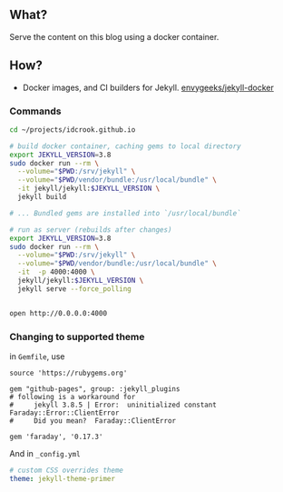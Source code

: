 What?
-----

Serve the content on this blog using a docker container.

How?
----

-	Docker images, and CI builders for Jekyll. [envygeeks/jekyll-docker](https://github.com/envygeeks/jekyll-docker)

### Commands

```bash
cd ~/projects/idcrook.github.io

# build docker container, caching gems to local directory
export JEKYLL_VERSION=3.8
sudo docker run --rm \
  --volume="$PWD:/srv/jekyll" \
  --volume="$PWD/vendor/bundle:/usr/local/bundle" \
  -it jekyll/jekyll:$JEKYLL_VERSION \
  jekyll build

# ... Bundled gems are installed into `/usr/local/bundle`

# run as server (rebuilds after changes)
export JEKYLL_VERSION=3.8
sudo docker run --rm \
  --volume="$PWD:/srv/jekyll" \
  --volume="$PWD/vendor/bundle:/usr/local/bundle" \
  -it  -p 4000:4000 \
  jekyll/jekyll:$JEKYLL_VERSION \
  jekyll serve --force_polling


open http://0.0.0.0:4000
```

### Changing to supported theme

in `Gemfile`, use

```
source 'https://rubygems.org'

gem "github-pages", group: :jekyll_plugins
# following is a workaround for
#     jekyll 3.8.5 | Error:  uninitialized constant Faraday::Error::ClientError
#     Did you mean?  Faraday::ClientError

gem 'faraday', '0.17.3'
```

And in `_config.yml`

```yaml
# custom CSS overrides theme
theme: jekyll-theme-primer
```
